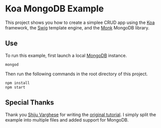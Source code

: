 Koa MongoDB Example
===================

This project shows you how to create a simplee CRUD app using the [Koa](http://koajs.com/) framework, the [Swig](http://paularmstrong.github.io/swig/) template engine, and the [Monk](https://github.com/LearnBoost/monk) MongoDB library.

Use
---

To run this example, first launch a local [MongoDB](https://www.mongodb.org/) instance.

    mongod

Then run the following commands in the root directory of this project.

    npm install
    npm start

Special Thanks
--------------

Thank you [Shiju Varghese](http://weblogs.asp.net/shijuvarghese/default.aspx) for writing the [original tutorial](http://weblogs.asp.net/shijuvarghese/archive/2014/01/12/a-simple-crud-demo-with-koa-js.aspx). I simply split the example into multiple files and added support for MongoDB.
